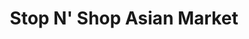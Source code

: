 ---
title: "Stop N' Shop Asian Market"
url: /anchorage/stop-n-shop-asian-market/
shop: supermarket
---
